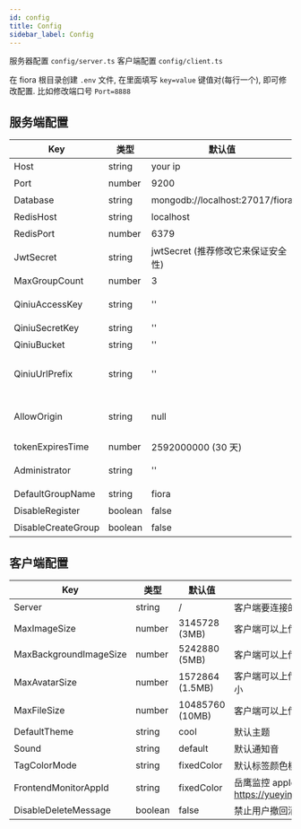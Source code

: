 ```yaml
---
id: config
title: Config
sidebar_label: Config
---
```


服务器配置 `config/server.ts`
客户端配置 `config/client.ts`

在 fiora 根目录创建 `.env` 文件, 在里面填写 `key=value` 键值对(每行一个), 即可修改配置. 比如修改端口号 `Port=8888`

## 服务端配置

| Key                | 类型    | 默认值                             | 描述                                                                   |
| ------------------ | ------- | ---------------------------------- | ---------------------------------------------------------------------|
| Host               | string  | your ip                            | 服务端 host                                                           |
| Port               | number  | 9200                               | 服务端端口号                                                           |
| Database           | string  | mongodb://localhost:27017/fiora    | mongoDB 数据库地址                                                     |
| RedisHost          | string  | localhost                          | redis 地址主机名                                                      |
| RedisPort          | number  | 6379                               | redis 端口                                                           |
| JwtSecret          | string  | jwtSecret (推荐修改它来保证安全性) | jwt token 加密 secret                                                  |
| MaxGroupCount      | number  | 3                                  | 用户最大可以创建的群组个数                                             |
| QiniuAccessKey     | string  | ''                                 | 七牛 CDN access key. 如果为空, 则文件长传到服务端                      |
| QiniuSecretKey     | string  | ''                                 | 七牛 CDN secret key                                                    |
| QiniuBucket        | string  | ''                                 | 七牛 CDN bucket 名                                                     |
| QiniuUrlPrefix     | string  | ''                                 | 七牛 CDN bucket url 前缀, 以 / 结尾, 例如 https://cdn.suisuijiang.com/ |
| AllowOrigin        | string  | null                               | 允许的客户端 origin 列表, null 时允许所有 origin 连接, 多个值逗号分割  |
| tokenExpiresTime   | number  | 2592000000 (30 天)                 | 登陆 token 过期时间                                                    |
| Administrator      | string  | ''                                 | 管理员用户 id 列表, 多个值逗号分割                                     |
| DefaultGroupName   | string  | fiora                              | 默认群组名                                                             |
| DisableRegister    | boolean | false                              | 禁止注册账号                                                           |
| DisableCreateGroup | boolean | false                              | 禁止创建群组                                                           |

## 客户端配置

| Key                    | 类型    | 默认值          | 描述                                               |
| ---------------------- | ------- | --------------- | -------------------------------------------------- |
| Server                 | string  | /               | 客户端要连接的服务端地址                           |
| MaxImageSize           | number  | 3145728 (3MB)   | 客户端可以上传的最大图片大小                       |
| MaxBackgroundImageSize | number  | 5242880 (5MB)   | 客户端可以上传的最大背景图大小                     |
| MaxAvatarSize          | number  | 1572864 (1.5MB) | 客户端可以上传的最大头像图片大小                   |
| MaxFileSize            | number  | 10485760 (10MB) | 客户端可以上传的最大文件大小                       |
| DefaultTheme           | string  | cool            | 默认主题                                           |
| Sound                  | string  | default         | 默认通知音                                         |
| TagColorMode           | string  | fixedColor      | 默认标签颜色模式                                   |
| FrontendMonitorAppId   | string  | fixedColor      | 岳鹰监控 appId <https://yueying.effirst.com/index> |
| DisableDeleteMessage   | boolean | false           | 禁止用户撤回消息                                   |

